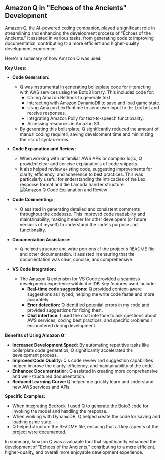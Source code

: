 ## Amazon Q in "Echoes of the Ancients" Development

Amazon Q, the AI-powered coding companion, played a significant role in streamlining and enhancing the development process of "Echoes of the Ancients." It assisted in various tasks, from generating code to improving documentation, contributing to a more efficient and higher-quality development experience.

Here's a summary of how Amazon Q was used:

**Key Uses:**

*   **Code Generation:**
    *   Q was instrumental in generating boilerplate code for interacting with AWS services using the Boto3 library. This included code for:
        *   Calling Amazon Bedrock to generate text.
        *   Interacting with Amazon DynamoDB to save and load game state.
        *   Using Amazon Lex Runtime to send user input to the Lex bot and receive responses.
        *   Integrating Amazon Polly for text-to-speech functionality.
        *   Accessing resources in Amazon S3.
    *   By generating this boilerplate, Q significantly reduced the amount of manual coding required, saving development time and minimizing the risk of syntax errors.

*   **Code Explanation and Review:**
    *   When working with unfamiliar AWS APIs or complex logic, Q provided clear and concise explanations of code snippets.
    *   It also helped review existing code, suggesting improvements for clarity, efficiency, and adherence to best practices. This was particularly useful for understanding the intricacies of the Lex response format and the Lambda handler structure.
    ![Amazon Q Code Explanation and Review](.)

*   **Code Commenting:**
    *   Q assisted in generating detailed and consistent comments throughout the codebase. This improved code readability and maintainability, making it easier for other developers (or future versions of myself) to understand the code's purpose and functionality.

*   **Documentation Assistance:**
    *   Q helped structure and write portions of the project's README file and other documentation. It assisted in ensuring that the documentation was clear, concise, and comprehensive.

*   **VS Code Integration:**
    *   The Amazon Q extension for VS Code provided a seamless development experience within the IDE. Key features used include:
        *   **Real-time code suggestions:** Q provided context-aware suggestions as I typed, helping me write code faster and more accurately.
        *   **Error detection:** Q identified potential errors in my code and provided suggestions for fixing them.
        *   **Chat interface:** I used the chat interface to ask questions about AWS services, coding best practices, and specific problems I encountered during development.

**Benefits of Using Amazon Q:**

*   **Increased Development Speed:** By automating repetitive tasks like boilerplate code generation, Q significantly accelerated the development process.
*   **Improved Code Quality:** Q's code review and suggestion capabilities helped improve the clarity, efficiency, and maintainability of the code.
*   **Enhanced Documentation:** Q assisted in creating more comprehensive and well-structured documentation.
*   **Reduced Learning Curve:** Q helped me quickly learn and understand new AWS services and APIs.

**Specific Examples:**

*   When integrating Bedrock, I used Q to generate the Boto3 code for invoking the model and handling the response.
*   When working with DynamoDB, Q helped create the code for saving and loading game state.
*   Q helped structure the README file, ensuring that all key aspects of the project were documented.

In summary, Amazon Q was a valuable tool that significantly enhanced the development of "Echoes of the Ancients," contributing to a more efficient, higher-quality, and overall more enjoyable development experience.